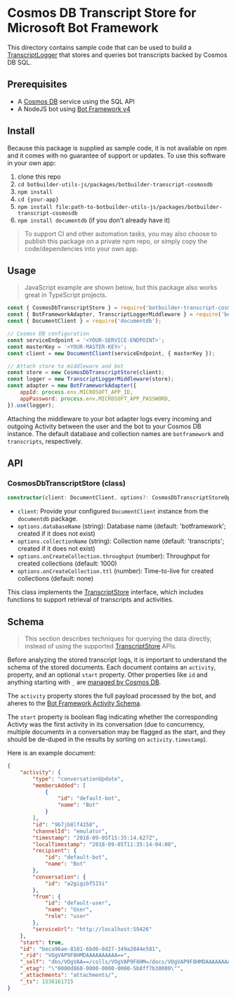 # Cosmos DB Transcript Store for Microsoft Bot Framework

This directory contains sample code that can be used to build a [TranscriptLogger](https://github.com/Microsoft/botbuilder-js/blob/master/libraries/botbuilder-core/src/transcriptLogger.ts) that stores and queries bot transcripts backed by Cosmos DB SQL.

## Prerequisites

- A [Cosmos DB](https://docs.microsoft.com/en-us/azure/cosmos-db/introduction) service using the SQL API
- A NodeJS bot using [Bot Framework v4](https://docs.microsoft.com/en-us/azure/bot-service/?view=azure-bot-service-4.0)

## Install

Because this package is supplied as sample code, it is not available on npm and it comes with no guarantee of support or updates. To use this software in your own app:

1. clone this repo
2. `cd botbuilder-utils-js/packages/botbuilder-transcript-cosmosdb`
3. `npm install`
4. `cd {your-app}`
5. `npm install file:path-to-botbuilder-utils-js/packages/botbuilder-transcript-cosmosdb`
6. `npm install documentdb` (if you don't already have it)

> To support CI and other automation tasks, you may also choose to publish this package on a private npm repo, or simply copy the code/dependencies into your own app.

## Usage

> JavaScript example are shown below, but this package also works great in TypeScript projects.

```JavaScript
const { CosmosDbTranscriptStore } = require('botbuilder-transcript-cosmosdb');
const { BotFrameworkAdapter, TranscriptLoggerMiddleware } = require('botbuilder');
const { DocumentClient } = require('documentdb');

// Cosmos DB configuration
const serviceEndpoint = '<YOUR-SERVICE-ENDPOINT>';
const masterKey = '<YOUR-MASTER-KEY>';
const client = new DocumentClient(serviceEndpoint, { masterKey });

// Attach store to middleware and bot
const store = new CosmosDbTranscriptStore(client);
const logger = new TranscriptLoggerMiddleware(store);
const adapter = new BotFrameworkAdapter({
	appId: process.env.MICROSOFT_APP_ID,
	appPassword: process.env.MICROSOFT_APP_PASSWORD,
}).use(logger);
```

Attaching the middleware to your bot adapter logs every incoming and outgoing Activity between the user and the bot to your Cosmos DB instance. The default database and collection names are `botframework` and `transcripts`, respectively.

## API

### CosmosDbTranscriptStore (class)

```TypeScript
constructor(client: DocumentClient, options?: CosmosDbTranscriptStoreOptions)
```

* `client`: Provide your configured `DocumentClient` instance from the `documentdb` package.
* `options.databaseName` (string): Database name (default: 'botframework'; created if it does not exist)
* `options.collectionName` (string): Collection name (default: 'transcripts'; created if it does not exist)
* `options.onCreateCollection.throughput` (number): Throughput for created collections (default: 1000)
* `options.onCreateCollection.ttl` (number): Time-to-live for created collections (default: none)

This class implements the [TranscriptStore](https://github.com/Microsoft/botbuilder-js/blob/master/libraries/botbuilder-core/src/transcriptLogger.ts#L154-L183) interface, which includes functions to support retrieval of transcripts and activities.

## Schema

> This section describes techniques for querying the data directly, instead of using the supported [TranscriptStore](https://github.com/Microsoft/botbuilder-js/blob/master/libraries/botbuilder-core/src/transcriptLogger.ts#L154-L183) APIs.

Before analyzing the stored transcript logs, it is important to understand the schema of the stored documents. Each document contains an `activity`, property, and an optional `start` property. Other properties like `id` and anything starting with `_` are [managed by Cosmos DB]((https://docs.microsoft.com/en-us/azure/cosmos-db/sql-api-resources#system-vs-user-defined-resources)).

The `activity` property stores the full payload processed by the bot, and aheres to the [Bot Framework Activity Schema](https://github.com/Microsoft/BotBuilder/blob/hub/specs/transcript/transcript.md). 

The `start` property is boolean flag indicating whether the corresponding Activty was the first activity in its conversation (due to concurrency, multiple documents in a conversation may be flagged as the start, and they should be de-duped in the results by sorting on `activity.timestamp`).

Here is an example document:

```JSON
{
	"activity": {
		"type": "conversationUpdate",
		"membersAdded": [
			{
				"id": "default-bot",
				"name": "Bot"
			}
		],
		"id": "9b7jb8lf4258",
		"channelId": "emulator",
		"timestamp": "2018-09-05T15:35:14.627Z",
		"localTimestamp": "2018-09-05T11:35:14-04:00",
		"recipient": {
			"id": "default-bot",
			"name": "Bot"
		},
		"conversation": {
			"id": "a2gigibf515i"
		},
		"from": {
			"id": "default-user",
			"name": "User",
			"role": "user"
		},
		"serviceUrl": "http://localhost:59426"
	},
	"start": true,
	"id": "beca96ae-8101-6bd6-8d27-349a2844e581",
	"_rid": "VOgVAP9F8HMDAAAAAAAAAA==",
	"_self": "dbs/VOgVAA==/colls/VOgVAP9F8HM=/docs/VOgVAP9F8HMDAAAAAAAAAA==/",
	"_etag": "\"0000d868-0000-0000-0000-5b8ff7b30000\"",
	"_attachments": "attachments/",
	"_ts": 1536161715
}
```